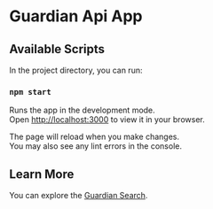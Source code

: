 # Guardian Api App

## Available Scripts

In the project directory, you can run:

### `npm start`

Runs the app in the development mode.\
Open [http://localhost:3000](http://localhost:3000) to view it in your browser.

The page will reload when you make changes.\
You may also see any lint errors in the console.

## Learn More

You can explore the [Guardian Search](https://content.guardianapis.com/search?q=brexit&format=json&api-key=test).
